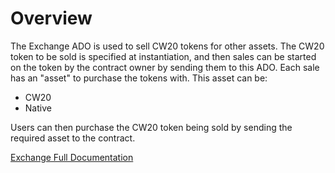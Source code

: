 # Overview

The Exchange ADO is used to sell CW20 tokens for other assets. The CW20 token to be sold is specified at instantiation, and then sales can be started on the token by the contract owner by sending them to this ADO. Each sale has an "asset" to purchase the tokens with. This asset can be:

- CW20 
- Native

Users can then purchase the CW20 token being sold by sending the required asset to the contract.

[Exchange Full Documentation](https://docs.andromedaprotocol.io/andromeda/andromeda-digital-objects/exchange)